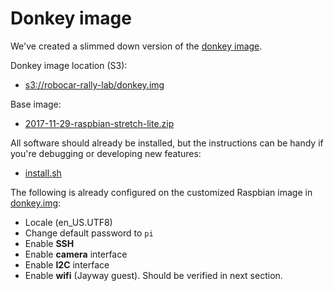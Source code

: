 # Donkey image

We've created a slimmed down version of the [donkey image](http://docs.donkeycar.com/faq/#how-do-i-create-my-own-raspberry-pi-disk).

Donkey image location (S3):
- [s3://robocar-rally-lab/donkey.img](s3://robocar-rally-lab/donkey.img)

Base image:
- [2017-11-29-raspbian-stretch-lite.zip](http://downloads.raspberrypi.org/raspbian_lite/images/raspbian_lite-2017-12-01/2017-11-29-raspbian-stretch-lite.zip)

All software should already be installed, but the instructions can be handy if you're debugging or developing new features:
- [install.sh](install.sh)

The following is already configured on the customized Raspbian image in [donkey.img]():
- Locale (en_US.UTF8)
- Change default password to `pi`
- Enable **SSH**
- Enable **camera** interface
- Enable **I2C** interface
- Enable **wifi** (Jayway guest). Should be verified in next section.